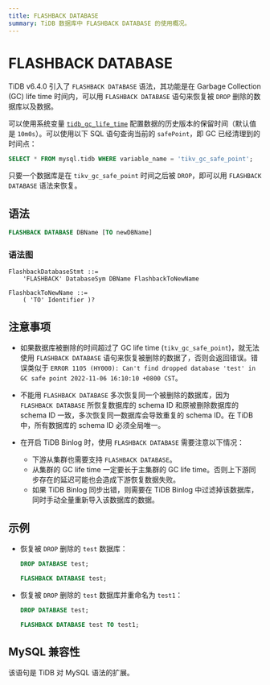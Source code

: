 ```yaml
---
title: FLASHBACK DATABASE
summary: TiDB 数据库中 FLASHBACK DATABASE 的使用概况。
---
```


# FLASHBACK DATABASE

TiDB v6.4.0 引入了 `FLASHBACK DATABASE` 语法，其功能是在 Garbage Collection (GC) life time 时间内，可以用 `FLASHBACK DATABASE` 语句来恢复被 `DROP` 删除的数据库以及数据。

可以使用系统变量 [`tidb_gc_life_time`](/system-variables.md#tidb_gc_life_time-从-v50-版本开始引入) 配置数据的历史版本的保留时间（默认值是 `10m0s`）。可以使用以下 SQL 语句查询当前的 `safePoint`，即 GC 已经清理到的时间点：

```sql
SELECT * FROM mysql.tidb WHERE variable_name = 'tikv_gc_safe_point';
```

只要一个数据库是在 `tikv_gc_safe_point` 时间之后被 `DROP`，即可以用 `FLASHBACK DATABASE` 语法来恢复。

## 语法

```sql
FLASHBACK DATABASE DBName [TO newDBName]
```

### 语法图

```ebnf+diagram
FlashbackDatabaseStmt ::=
    'FLASHBACK' DatabaseSym DBName FlashbackToNewName

FlashbackToNewName ::=
    ( 'TO' Identifier )?
```

## 注意事项

- 如果数据库被删除的时间超过了 GC life time (`tikv_gc_safe_point`)，就无法使用 `FLASHBACK DATABASE` 语句来恢复被删除的数据了，否则会返回错误。错误类似于 `ERROR 1105 (HY000): Can't find dropped database 'test' in GC safe point 2022-11-06 16:10:10 +0800 CST`。

- 不能用 `FLASHBACK DATABASE` 多次恢复同一个被删除的数据库，因为 `FLASHBACK DATABASE` 所恢复数据库的 schema ID 和原被删除数据库的 schema ID 一致，多次恢复同一数据库会导致重复的 schema ID。在 TiDB 中，所有数据库的 schema ID 必须全局唯一。

- 在开启 TiDB Binlog 时，使用 `FLASHBACK DATABASE` 需要注意以下情况：

    * 下游从集群也需要支持 `FLASHBACK DATABASE`。
    * 从集群的 GC life time 一定要长于主集群的 GC life time。否则上下游同步存在的延迟可能也会造成下游恢复数据失败。
    * 如果 TiDB Binlog 同步出错，则需要在 TiDB Binlog 中过滤掉该数据库，同时手动全量重新导入该数据库的数据。

## 示例

- 恢复被 `DROP` 删除的 `test` 数据库：

    ```sql
    DROP DATABASE test;
    ```

    ```sql
    FLASHBACK DATABASE test;
    ```

- 恢复被 `DROP` 删除的 `test` 数据库并重命名为 `test1`：

    ```sql
    DROP DATABASE test;
    ```

    ```sql
    FLASHBACK DATABASE test TO test1;
    ```

## MySQL 兼容性

该语句是 TiDB 对 MySQL 语法的扩展。
